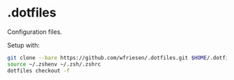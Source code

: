# .dotfiles

Configuration files.

Setup with:

```zsh
git clone --bare https://github.com/wfriesen/.dotfiles.git $HOME/.dotfiles
source ~/.zshenv ~/.zsh/.zshrc
dotfiles checkout -f
```
